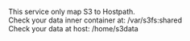 This service only map S3 to Hostpath.<br/>
Check your data inner container at: /var/s3fs:shared<br/>
Check your data at host: /home/s3data